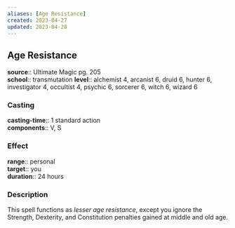 ```yaml
---
aliases: [Age Resistance]
created: 2023-04-27
updated: 2023-04-28
---
```


## Age Resistance

**source**:: Ultimate Magic pg. 205  
**school**:: transmutation
**level**:: alchemist 4, arcanist 6, druid 6, hunter 6, investigator 4, occultist 4, psychic 6, sorcerer 6, witch 6, wizard 6

### Casting

**casting-time**:: 1 standard action  
**components**:: V, S

### Effect

**range**:: personal  
**target**:: you  
**duration**:: 24 hours

### Description

This spell functions as *lesser age resistance*, except you ignore the Strength, Dexterity, and Constitution penalties gained at middle and old age.
